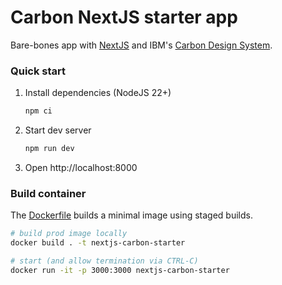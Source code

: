 # Carbon NextJS starter app

Bare-bones app with [NextJS](https://nextjs.org/) and IBM's [Carbon Design System]().

### Quick start

1. Install dependencies (NodeJS 22+)
   ```sh
   npm ci
   ```
1. Start dev server
   ```sh
   npm run dev
   ```
1. Open http://localhost:8000

### Build container

The [Dockerfile](Dockerfile) builds a minimal image using staged builds.

```sh
# build prod image locally
docker build . -t nextjs-carbon-starter

# start (and allow termination via CTRL-C)
docker run -it -p 3000:3000 nextjs-carbon-starter
```

